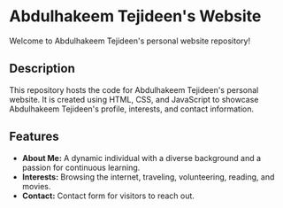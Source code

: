 # Abdulhakeem Tejideen's Website

Welcome to Abdulhakeem Tejideen's personal website repository!

## Description

This repository hosts the code for Abdulhakeem Tejideen's personal website. It is created using HTML, CSS, and JavaScript to showcase Abdulhakeem Tejideen's profile, interests, and contact information.

## Features

- **About Me:** A dynamic individual with a diverse background and a passion for continuous learning.
- **Interests:** Browsing the internet, traveling, volunteering, reading, and movies.
- **Contact:** Contact form for visitors to reach out.
